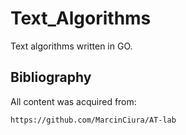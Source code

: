 # Text_Algorithms

Text algorithms written in GO.





## Bibliography
All content was acquired from:
```
https://github.com/MarcinCiura/AT-lab
```
